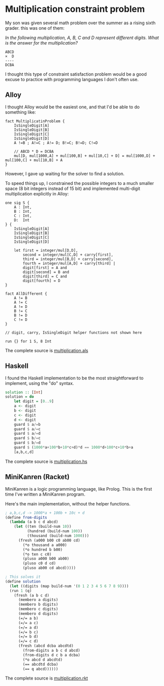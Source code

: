 # Multiplication constraint problem

My son was given several math problem over the summer as a rising sixth grader.
this was one of them:

*In the following multiplication, A, B, C and D represent different digits. What
is the answer for the multiplication?*

````
ABCD
×  D
----
DCBA
````

I thought this type of constraint satisfaction problem would be a good excuse
to practice with programming languages I don't often use.

## Alloy

I thought Alloy would be the easiest one, and that I'd be able to do something
like:

```alloy
fact MultiplicatinProblem {
	IsSingleDigit[A]
	IsSingleDigit[B]
	IsSingleDigit[C]
	IsSingleDigit[D]
    A !=B ; A!=C ; A!= D; B!=C; B!=D; C!=D

    // ABCD * D = DCBA
    mul[D, mul[1000,A] + mul[100,B] + mul[10,C] + D] = mul[1000,D] + mul[100,C] + mul[10,B] + A
}
```

However, I gave up waiting for the solver to find a solution.

To speed things up, I constrained the possible integers to a much smaller space
(8 bit integers instead of 15 bit) and implemented multi-digit multiplication explicitly in Alloy:

```alloy
one sig S {
	A : Int,
	B : Int,
	C : Int,
	D:  Int
} {
	IsSingleDigit[A]
	IsSingleDigit[B]
	IsSingleDigit[C]
	IsSingleDigit[D]

	let first = integer/mul[D,D],
		second = integer/mul[C,D] + carry[first],
		third = integer/mul[B,D] + carry[second],
		fourth = integer/mul[A,D] + carry[third] |
		digit[first] = A and
		digit[second] = B and
		digit[third] = C and
		digit[fourth] = D
}

fact AllDifferent {
	A != B
	A != C
	A != D
	B != C
	B != D
	C != D
}

// digit, carry, IsSingleDigit helper functions not shown here

run {} for 1 S, 8 Int
```

The complete source is [multiplication.als](multiplication.als)

## Haskell

I found the Haskell implementation to be the most straightforward to implement,
using the "do" syntax.

```haskell
solution :: [Int]
solution = do
    let digit = [0..9]
    a <- digit
    b <- digit
    c <- digit
    d <- digit
    guard $ a/=b
    guard $ a/=c
    guard $ a/=d
    guard $ b/=c
    guard $ b/=d
    guard $ (1000*a+100*b+10*c+d)*d == 1000*d+100*c+10*b+a
    [a,b,c,d]
```

The complete source is [multiplication.hs](multiplication.hs)

## MiniKanren (Racket)

MiniKanren is a logic programming language, like Prolog. This is the
first time I've written a MiniKanren program.

Here's the main implementation, without the helper functions.

```scheme
; a,b,c,d -> 1000*a + 100b + 10c + d
(define from-digits 
  (lambda (a b c d abcd)
    (let ((ten (build-num 10))
          (hundred (build-num 100))
          (thousand (build-num 1000)))
      (fresh (a000 b00 c0 ab00 cd)
        (*o thousand a a000)
        (*o hundred b b00)
        (*o ten c c0)
        (pluso a000 b00 ab00)
        (pluso c0 d cd)
        (pluso ab00 cd abcd)))))

; This solves it
(define solution
  (let ((digits (map build-num '(0 1 2 3 4 5 6 7 8 9))))
  (run 1 (q)
    (fresh (a b c d)
      (membero a digits)
      (membero b digits)
      (membero c digits)
      (membero d digits)
      (=/= a b)
      (=/= a c)
      (=/= a d)
      (=/= b c)
      (=/= b d)
      (=/= c d)
      (fresh (abcd dcba abcdtd)
        (from-digits a b c d abcd)
        (from-digits d c b a dcba)
        (*o abcd d abcdtd)
        (== abcdtd dcba)
        (== q abcd))))))

```

The complete source is [multiplication.rkt](multiplication.rkt)
